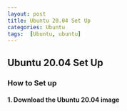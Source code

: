 ```yaml
---
layout: post
title: Ubuntu 20.04 Set Up
categories: Ubuntu
tags:  [Ubuntu, ubuntu]
---
```

## Ubuntu 20.04 Set Up
### How to Set up
#### 1. Download the Ubuntu 20.04 image
